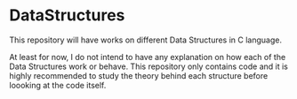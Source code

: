 # DataStructures
This repository will have works on different Data Structures in C language.

At least for now, I do not intend to have any explanation on how each of the Data Structures work or behave.
This repository only contains code and it is highly recommended to study the theory behind each structure before loooking at the code itself.
